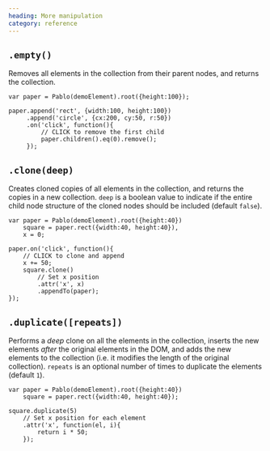 ```yaml
--- 
heading: More manipulation
category: reference
---
```



`.empty()`
---

Removes all elements in the collection from their parent nodes, and returns the collection.

    var paper = Pablo(demoElement).root({height:100});

    paper.append('rect', {width:100, height:100})
         .append('circle', {cx:200, cy:50, r:50})
         .on('click', function(){
             // CLICK to remove the first child
             paper.children().eq(0).remove();
         });


`.clone(deep)`
--

Creates cloned copies of all elements in the collection, and returns the copies in a new collection.
`deep` is a boolean value to indicate if the entire child node structure of the cloned nodes should be included (default `false`).

    var paper = Pablo(demoElement).root({height:40})
        square = paper.rect({width:40, height:40}),
        x = 0;

    paper.on('click', function(){
        // CLICK to clone and append
        x += 50;
        square.clone()
            // Set x position
            .attr('x', x)
            .appendTo(paper);
    });


`.duplicate([repeats])`
---

Performs a _deep_ clone on all the elements in the collection, inserts the new elements _after_ the original elements in the DOM, and adds the new elements to the collection (i.e. it modifies the length of the original collection). `repeats` is an optional number of times to duplicate the elements (default `1`).

    var paper = Pablo(demoElement).root({height:40})
        square = paper.rect({width:40, height:40});

    square.duplicate(5)
        // Set x position for each element
        .attr('x', function(el, i){
            return i * 50;
        });